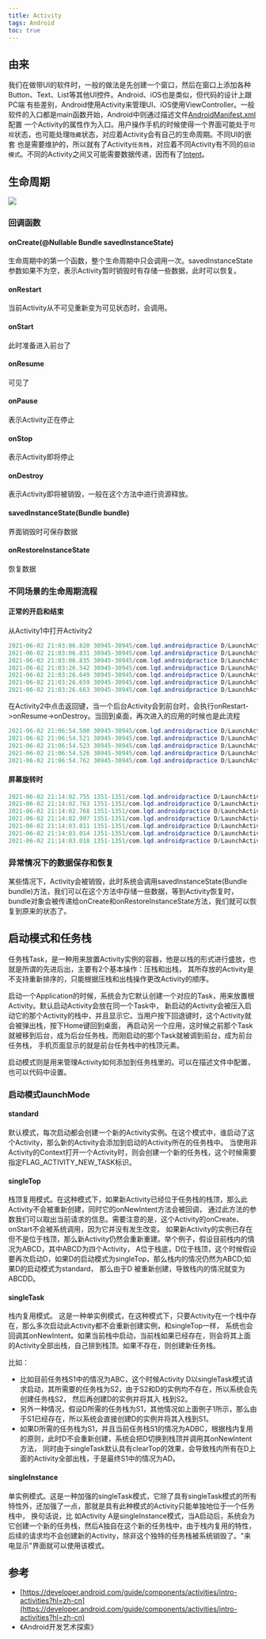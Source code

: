 ```yaml
---
title: Activity
tags: Android
toc: true
---
```


## 由来

我们在做带UI的软件时，一般的做法是先创建一个窗口，然后在窗口上添加各种Button、Text、List等其他UI控件。Android、iOS也是类似，但代码的设计上跟PC端
有些差别，Android使用Activity来管理UI、iOS使用ViewController。一般软件的入口都是main函数开始，Android中则通过描述文件[AndroidManifest.xml](./AndroidManifest.html)配置
一个Activity的属性作为入口。用户操作手机的时候使得一个界面可能处于`可视`状态，也可能处理`隐藏`状态，对应着Activity会有自己的生命周期。不同UI的嵌套
也是需要维护的，所以就有了Activity`任务栈`，对应着不同Activity有不同的`启动模式`。不同的Activity之间又可能需要数据传递，因而有了[Intent](./Intent.html)。




## 生命周期

![](./activity_lifecycle.jpg)


### 回调函数

#### onCreate(@Nullable Bundle savedInstanceState)

生命周期中的第一个函数，整个生命周期中只会调用一次。savedInstanceState参数如果不为空，表示Activity暂时销毁时有存储一些数据，此时可以恢复。

#### onRestart

当前Activity从不可见重新变为可见状态时，会调用。

#### onStart

此时准备进入前台了

#### onResume

可见了

#### onPause

表示Activity正在停止

#### onStop

表示Activity即将停止

#### onDestroy

表示Activity即将被销毁，一般在这个方法中进行资源释放。

#### savedInstanceState(Bundle bundle)

界面销毁时可保存数据

#### onRestoreInstanceState

恢复数据


### 不同场景的生命周期流程

#### 正常的开启和结束

从Activity1中打开Activity2

```java
2021-06-02 21:03:06.820 30945-30945/com.lqd.androidpractice D/LaunchActivity1: onCreate
2021-06-02 21:03:06.831 30945-30945/com.lqd.androidpractice D/LaunchActivity1: onStart
2021-06-02 21:03:06.835 30945-30945/com.lqd.androidpractice D/LaunchActivity1: onResume
2021-06-02 21:03:26.542 30945-30945/com.lqd.androidpractice D/LaunchActivity1: onPause
2021-06-02 21:03:26.649 30945-30945/com.lqd.androidpractice D/LaunchActivity2: onCreate
2021-06-02 21:03:26.659 30945-30945/com.lqd.androidpractice D/LaunchActivity2: onStart
2021-06-02 21:03:26.663 30945-30945/com.lqd.androidpractice D/LaunchActivity2: onResume
```

在Activity2中点击返回键，当一个后台Activity会到前台时，会执行onRestart->onResume->onDestroy。当回到桌面，再次进入的应用的时候也是此流程

```java
2021-06-02 21:06:54.500 30945-30945/com.lqd.androidpractice D/LaunchActivity2: onPause
2021-06-02 21:06:54.521 30945-30945/com.lqd.androidpractice D/LaunchActivity1: onRestart
2021-06-02 21:06:54.523 30945-30945/com.lqd.androidpractice D/LaunchActivity1: onStart
2021-06-02 21:06:54.526 30945-30945/com.lqd.androidpractice D/LaunchActivity1: onResume
2021-06-02 21:06:54.762 30945-30945/com.lqd.androidpractice D/LaunchActivity2: onDestroy

```

#### 屏幕旋转时

```java
2021-06-02 21:14:02.755 1351-1351/com.lqd.androidpractice D/LaunchActivity1: onPause
2021-06-02 21:14:02.763 1351-1351/com.lqd.androidpractice D/LaunchActivity1: onSaveInstanceState
2021-06-02 21:14:02.768 1351-1351/com.lqd.androidpractice D/LaunchActivity1: onDestroy
2021-06-02 21:14:02.997 1351-1351/com.lqd.androidpractice D/LaunchActivity1: onCreate
2021-06-02 21:14:03.011 1351-1351/com.lqd.androidpractice D/LaunchActivity1: onStart
2021-06-02 21:14:03.014 1351-1351/com.lqd.androidpractice D/LaunchActivity1: onRestoreInstanceState
2021-06-02 21:14:03.018 1351-1351/com.lqd.androidpractice D/LaunchActivity1: onResume
```


### 异常情况下的数据保存和恢复

某些情况下，Activity会被销毁，此时系统会调用savedInstanceState(Bundle bundle)方法，我们可以在这个方法中存储一些数据，等到Activity恢复时，
bundle对象会被传递给onCreate和onRestoreInstanceState方法，我们就可以恢复到原来的状态了。




## 启动模式和任务栈


任务栈Task，是一种用来放置Activity实例的容器，他是以栈的形式进行盛放，也就是所谓的先进后出，主要有2个基本操作：压栈和出栈，
其所存放的Activity是不支持重新排序的，只能根据压栈和出栈操作更改Activity的顺序。

启动一个Application的时候，系统会为它默认创建一个对应的Task，用来放置根Activity。默认启动Activity会放在同一个Task中，
新启动的Activity会被压入启动它的那个Activity的栈中，并且显示它。当用户按下回退键时，这个Activity就会被弹出栈，按下Home键回到桌面，
再启动另一个应用，这时候之前那个Task就被移到后台，成为后台任务栈，而刚启动的那个Task就被调到前台，成为前台任务栈，
手机页面显示的就是前台任务栈中的栈顶元素。

启动模式则是用来管理Activity如何添加到任务栈里的。可以在描述文件中配置，也可以代码中设置。

### 启动模式launchMode


#### standard

默认模式，每次启动都会创建一个新的Activity实例。在这个模式中，谁启动了这个Activity，那么新的Activity会添加到启动的Activity所在的任务栈中。
当使用非Activity的Context打开一个Activity时，则会创建一个新的任务栈，这个时候需要指定FLAG_ACTIVITY_NEW_TASK标识。

#### singleTop

栈顶复用模式。在这种模式下，如果新Activity已经位于任务栈的栈顶，那么此Activity不会被重新创建，同时它的onNewIntent方法会被回调，
通过此方法的参数我们可以取出当前请求的信息。需要注意的是，这个Activity的onCreate、onStart不会被系统调用，因为它并没有发生改变。
如果新Activity的实例已存在但不是位于栈顶，那么新Activity仍然会重新重建。举个例子，假设目前栈内的情况为ABCD，其中ABCD为四个Activity，
A位于栈底，D位于栈顶，这个时候假设要再次启动D，如果D的启动模式为singleTop，那么栈内的情况仍然为ABCD;如果D的启动模式为standard，
那么由于D 被重新创建，导致栈内的情况就变为ABCDD。

#### singleTask

栈内复用模式。 这是一种单实例模式，在这种模式下，只要Activity在一个栈中存在，那么多次启动此Activity都不会重新创建实例，和singleTop一样，
系统也会回调其onNewIntent。如果当前栈中启动，当前栈如果已经存在，则会将其上面的Activity全部出栈，自己排到栈顶。如果不存在，则创建新任务栈。

比如：

- 比如目前任务栈S1中的情况为ABC，这个时候Activity D以singleTask模式请求启动，其所需要的任务栈为S2，由于S2和D的实例均不存在，所以系统会先创建任务栈S2，
  然后再创建D的实例并将其入 栈到S2。
- 另外一种情况，假设D所需的任务栈为S1，其他情况如上面例子1所示，那么由于S1已经存在，所以系统会直接创建D的实例并将其入栈到S1。 
- 如果D所需的任务栈为S1，并且当前任务栈S1的情况为ADBC，根据栈内复用的原则，此时D不会重新创建，系统会把D切换到栈顶并调用其onNewIntent方法，
  同时由于singleTask默认具有clearTop的效果，会导致栈内所有在D上面的Activity全部出栈，于是最终S1中的情况为AD。

#### singleInstance

单实例模式。这是一种加强的singleTask模式，它除了具有singleTask模式的所有特性外，还加强了一点，那就是具有此种模式的Activity只能单独地位于一个任务栈中，
换句话说，比 如Activity A是singleInstance模式，当A启动后，系统会为它创建一个新的任务栈，然后A独自在这个新的任务栈中，由于栈内复用的特性，
后续的请求均不会创建新的Activity，除非这个独特的任务栈被系统销毁了。"来电显示"界面就可以使用该模式。





## 参考

- [https://developer.android.com/guide/components/activities/intro-activities?hl=zh-cn](https://developer.android.com/guide/components/activities/intro-activities?hl=zh-cn)
- 《Android开发艺术探索》
